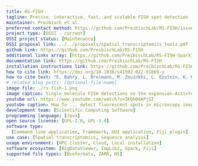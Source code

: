 ```yaml
---
title: RS-FISH
tagline: Precise, interactive, fast, and scalable FISH spot detection
maintainer: Preibisch et al.
preferred contact method: https://github.com/PreibischLab/RS-FISH/issues
project type: [OSSI - current]
OSSI project status: [Maintenance]
OSSI proposal link: ../../proposals/spatial_transcriptomics_tools.pdf
github link: https://github.com/PreibischLab/RS-FISH
additional links array: [https://github.com/PreibischLab/RS-FISH-Spark]
documentation link: https://github.com/PreibischLab/RS-FISH
installation instructions link: https://github.com/PreibischLab/RS-FISH?tab=readme-ov-file#download
how to cite link: https://doi.org/10.1038/s41592-022-01669-y
how to cite text: "E. Bahry, L. Breimann, M. Zouinkhi, L. Epstein, K. Kolyvanov, N. Mamrak, B. King, X. Long, K.I.S. Harrington, T. Lionnet & S. Preibisch, Nature Methods 19, 1563-1567 (2022)"
# related blog posts: [Optional-file-name]
image file: ./rs-fish-1.png
image caption: Single molecule FISH detections on the expansion-Assisted Iterative Fluorescence In Situ Hybridization (EASI-FISH) 148 GB lightsheet image of a tissue section of the lateral hypothalamic area for the gene Map1b.
youtube url: https://www.youtube.com/watch?v=IKQh0dAPjSI
youtube caption: How To ... detect fluorescent spots in microscopy images using RS-FISH
development team: [Scientific Computing Software]
programming language: [Java]
open source license: [GPL-2.0, GPL-3.0]
software type:
  [Command line application, Framework, GUI application, Fiji plugin]
use case: [Spatial transcriptomics, Sequence analysis]
usage environment: [HPC cluster, Cloud, Local installation]
software ecosystem: [BigDataViewer, ImgLib2, Spark, Fiji]
supported file types: [Bioformats, ZARR, N5]
---
```

